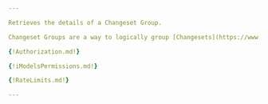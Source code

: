 ```yaml
---

Retrieves the details of a Changeset Group.

Changeset Groups are a way to logically group [Changesets](https://www.itwinjs.org/learning/glossary/#changeset). Changesets that belong to the same Changeset Group may be interpreted as one logical change to the iModel, for example, iModel synchronization process may create multiple Changesets but they all represent one synchronization run.

{!Authorization.md!}

{!iModelsPermissions.md!}

{!RateLimits.md!}

---
```

